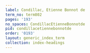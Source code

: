 ```yaml
---
label: Condillac, Etienne Bonnot de
term_no: term802
pages: '193'
no_spaces: CondillacEtienneBonnotde
pid: condillacetiennebonnotde
order: '0193'
layout: generic_index_term
collection: index-headings
---
```

